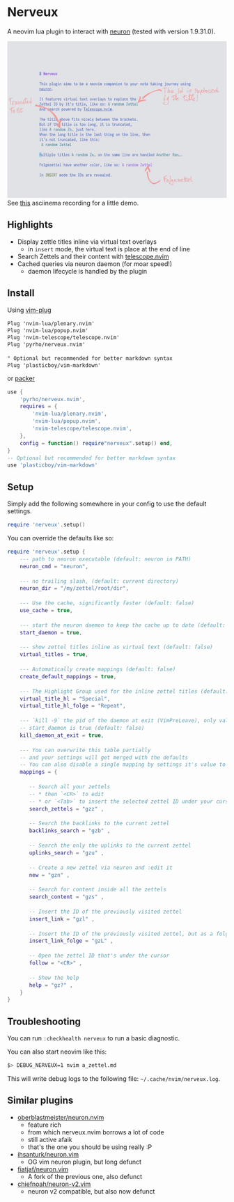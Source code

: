 # Nerveux

A neovim lua plugin to interact with [neuron](http://neuron.zettel.page) (tested with version 1.9.31.0).

![nerveux_normal](https://raw.githubusercontent.com/pyrho/static-imgs/c4ed4fd7844b2306d228128540dc290e75b221ff/nerveux.jpeg)
See [this](https://asciinema.org/a/422065) asciinema recording for a little demo.

## Highlights

- Display zettle titles inline via virtual text overlays
    - in `insert` mode, the virtual text is place at the end of line
- Search Zettels and their content with [telescope.nvim](https://github.com/nvim-telescope/telescope.nvim)
- Cached queries via neuron daemon (for moar speed!)
    - daemon lifecycle is handled by the plugin

## Install
Using [vim-plug](https://github.com/junegunn/vim-plug)

```vimL
Plug 'nvim-lua/plenary.nvim'
Plug 'nvim-lua/popup.nvim'
Plug 'nvim-telescope/telescope.nvim'
Plug 'pyrho/nerveux.nvim'

" Optional but recommended for better markdown syntax
Plug 'plasticboy/vim-markdown'
```

or [packer](https://github.com/wbthomason/packer.nvim/)

```lua
use {
    'pyrho/nerveux.nvim',
    requires = {
        'nvim-lua/plenary.nvim',
        'nvim-lua/popup.nvim',
        'nvim-telescope/telescope.nvim',
    },
    config = function() require"nerveux".setup() end,
}
-- Optional but recommended for better markdown syntax
use 'plasticboy/vim-markdown'
```

## Setup

Simply add the following somewhere in your config to use the default settings.

```lua
require 'nerveux'.setup()
```

You can override the defaults like so:

```lua
require 'nerveux'.setup {
    --- path to neuron executable (default: neuron in PATH)
    neuron_cmd = "neuron",

    --- no trailing slash, (default: current directory)
    neuron_dir = "/my/zettel/root/dir",

    --- Use the cache, significantly faster (default: false)
    use_cache = true,

    --- start the neuron daemon to keep the cache up to date (default: false)
    start_daemon = true,

    --- show zettel titles inline as virtual text (default: false)
    virtual_titles = true,

    --- Automatically create mappings (default: false)
    create_default_mappings = true,

    --- The Highlight Group used for the inline zettel titles (default: Special)
    virtual_title_hl = "Special",
    virtual_title_hl_folge = "Repeat",

    --- `kill -9` the pid of the daemon at exit (VimPreLeave), only valid is
    -- start_daemon is true (default: false)
    kill_daemon_at_exit = true,

    --- You can overwrite this table partially
    -- and your settings will get merged with the defaults
    -- You can also disable a single mapping by settings it's value to an empty string.
    mappings = {

       -- Search all your zettels
       -- * then `<CR>` to edit
       -- * or `<Tab>` to insert the selected zettel ID under your cursor
       search_zettels = "gzz" ,

       -- Search the backlinks to the current zettel 
       backlinks_search = "gzb" ,

       -- Search the only the uplinks to the current zettel 
       uplinks_search = "gzu" ,

       -- Create a new zettel via neuron and :edit it
       new = "gzn" ,

       -- Search for content inside all the zettels
       search_content = "gzs" ,

       -- Insert the ID of the previously visited zettel
       insert_link = "gzl" ,

       -- Insert the ID of the previously visited zettel, but as a folgezettel
       insert_link_folge = "gzL" ,

       -- Open the zettel ID that's under the cursor
       follow = "<CR>" ,

       -- Show the help
       help = "gz?" ,
    }
}
```

## Troubleshooting

You can run `:checkhealth nerveux` to run a basic diagnostic.

You can also start neovim like this:

```sh
$> DEBUG_NERVEUX=1 nvim a_zettel.md
```

This will write debug logs to the following file: `~/.cache/nvim/nerveux.log`.

## Similar plugins

- [oberblastmeister/neuron.nvim](https://github.com/oberblastmeister/neuron.nvim)
    - feature rich
    - from which nerveux.nvim borrows a lot of code
    - still active afaik
    - that's the one you should be using really :P
- [ihsanturk/neuron.vim](https://github.com/ihsanturk/neuron.vim)
    - OG vim neuron plugin, but long defunct
- [fiatjaf/neuron.vim](https://github.com/fiatjaf/neuron.vim)
    - A fork of the previous one, also defunct
- [chiefnoah/neuron-v2.vim](https://github.com/chiefnoah/neuron-v2.vim)
    - neuron v2 compatible, but also now defunct
